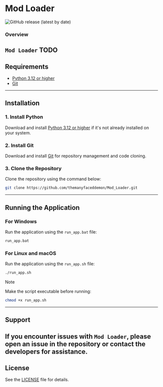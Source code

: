 # Mod Loader
![GitHub release (latest by date)](https://img.shields.io/github/v/release/themanyfaceddemon/Mod_Loader?label=release)

### Overview
`Mod Loader` TODO
---

## Requirements
- [Python 3.12 or higher](https://www.python.org/downloads/)
- [Git](https://git-scm.com/downloads)
---

## Installation

### 1. Install Python
Download and install [Python 3.12 or higher](https://www.python.org/downloads/) if it's not already installed on your system.

### 2. Install Git
Download and install [Git](https://git-scm.com/downloads) for repository management and code cloning.

### 3. Clone the Repository
Clone the repository using the command below:

```bash
git clone https://github.com/themanyfaceddemon/Mod_Loader.git
```
---

## Running the Application

### For Windows
Run the application using the `run_app.bat` file:
```bash
run_app.bat
```

### For Linux and macOS

Run the application using the `run_app.sh` file:
```bash
./run_app.sh
```

> [!NOTE]
> Make the script executable before running:
> ```bash
> chmod +x run_app.sh
> ```
---

## Support

If you encounter issues with `Mod Loader`, please open an issue in the repository or contact the developers for assistance.
---

## License
See the [LICENSE](./LICENSE) file for details.
